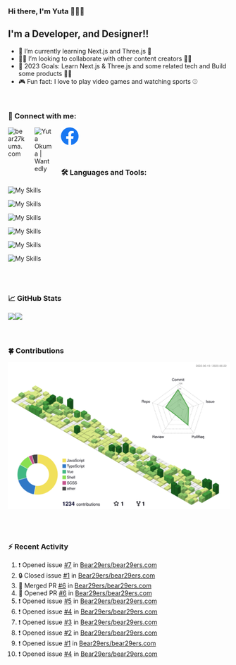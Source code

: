 ### Hi there, I'm Yuta 🤟🏻🐻

## I'm a Developer, and Designer!!

- 🌱 I’m currently learning Next.js and Three.js 🤣
- 👬🏻 I’m looking to collaborate with other content creators 👋🏻
- 🥅 2023 Goals: Learn Next.js & Three.js and some related tech and Build some products 💪🏻
- 🎮 Fun fact: I love to play video games and watching sports ⚾️

<br />

### :wave: Connect with me:

[<img align="left" alt="bear27kuma.com" width="40px" src="https://user-images.githubusercontent.com/39920490/156489586-f125813b-e344-46d6-9306-f5786684b976.jpg" style="margin-right: 20px;" />](https://bear29ers.github.io/)
[<img align="left" alt="Yuta Okuma | Wantedly" width="40px" src="https://user-images.githubusercontent.com/39920490/156489528-fdc520d6-10f1-43b6-8bf8-fadf8dcf1a90.jpg" style="margin-right: 20px;" />](https://www.wantedly.com/id/yuta_okuma_b)
[<img align="left" alt="Yuta Okuma | Facebook" width="40px" src="https://github.com/github/explore/blob/main/topics/facebook/facebook.png?raw=true" style="margin-right: 20px;" />](https://www.facebook.com/kumakuma1129/)

[//]: # '[<img align="left" alt="Yuta Okuma | Instagram" width="40px" src="https://github.com/github/explore/blob/main/topics/instagram/instagram.png?raw=true" />](https://www.instagram.com/bear_27earl/)'

<br />
<br />
<br />
<br />

### :hammer_and_wrench: Languages and Tools:

![My Skills](https://skillicons.dev/icons?i=html,css,sass,tailwind,bootstrap,js)

![My Skills](https://skillicons.dev/icons?i=ts,jquery,react,nextjs,vercel,vue)

![My Skills](https://skillicons.dev/icons?i=nodejs,express,jest,php,laravel,mysql)

![My Skills](https://skillicons.dev/icons?i=docker,git,github,githubactions,aws,linux)

![My Skills](https://skillicons.dev/icons?i=vim,neovim,lua,md,idea,vscode)

![My Skills](https://skillicons.dev/icons?i=atom,webpack,xd,ps,ai,ae)

<br />
<br />

### :chart_with_upwards_trend: GitHub Stats

<div style="display: flex;">
    <a href="https://github.com/Bear29ers">
        <img height="200px;" src="https://github-readme-stats.vercel.app/api?username=Bear29ers&show_icons=true&theme=bear">
    </a>
    <a href="https://github.com/Bear29ers">
        <img height="200px" src="https://github-readme-stats.vercel.app/api/top-langs/?username=Bear29ers&langs_count=6&layout=compact&theme=bear">
    </a>
</div>

<br />
<br />

### :four_leaf_clover: Contributions

![](./profile-3d-contrib/profile-green-animate.svg)

<br />
<br />

### :zap: Recent Activity

<!--START_SECTION:activity-->

1. ❗ Opened issue [#7](https://github.com/Bear29ers/bear29ers.com/issues/7) in [Bear29ers/bear29ers.com](https://github.com/Bear29ers/bear29ers.com)
2. 🔒 Closed issue [#1](https://github.com/Bear29ers/bear29ers.com/issues/1) in [Bear29ers/bear29ers.com](https://github.com/Bear29ers/bear29ers.com)
3. 🎉 Merged PR [#6](https://github.com/Bear29ers/bear29ers.com/pull/6) in [Bear29ers/bear29ers.com](https://github.com/Bear29ers/bear29ers.com)
4. 💪 Opened PR [#6](https://github.com/Bear29ers/bear29ers.com/pull/6) in [Bear29ers/bear29ers.com](https://github.com/Bear29ers/bear29ers.com)
5. ❗ Opened issue [#5](https://github.com/Bear29ers/bear29ers.com/issues/5) in [Bear29ers/bear29ers.com](https://github.com/Bear29ers/bear29ers.com)
6. ❗ Opened issue [#4](https://github.com/Bear29ers/bear29ers.com/issues/4) in [Bear29ers/bear29ers.com](https://github.com/Bear29ers/bear29ers.com)
7. ❗ Opened issue [#3](https://github.com/Bear29ers/bear29ers.com/issues/3) in [Bear29ers/bear29ers.com](https://github.com/Bear29ers/bear29ers.com)
8. ❗ Opened issue [#2](https://github.com/Bear29ers/bear29ers.com/issues/2) in [Bear29ers/bear29ers.com](https://github.com/Bear29ers/bear29ers.com)
9. ❗ Opened issue [#1](https://github.com/Bear29ers/bear29ers.com/issues/1) in [Bear29ers/bear29ers.com](https://github.com/Bear29ers/bear29ers.com)
10. ❗ Opened issue [#4](https://github.com/Bear29ers/bear29ers.com/issues/4) in [Bear29ers/bear29ers.com](https://github.com/Bear29ers/bear29ers.com)

<!--END_SECTION:activity-->
